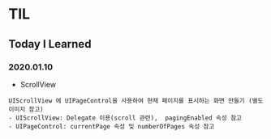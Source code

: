 # TIL
## Today I Learned


### 2020.01.10

- ScrollView

``````````````````````````````
UIScrollView 에 UIPageControl을 사용하여 현재 페이지를 표시하는 화면 만들기 (별도 이미지 참고) 
- UIScrollView: Delegate 이용(scroll 관련),  pagingEnabled 속성 참고
- UIPageControl: currentPage 속성 및 numberOfPages 속성 참고
```````````````````````````````````

